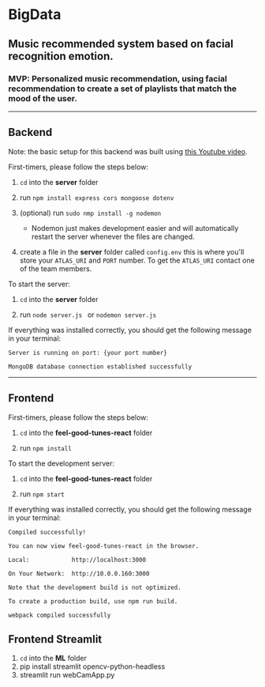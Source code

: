 # BigData

## Music recommended system based on facial recognition emotion.

### MVP: Personalized music recommendation, using facial recommendation to create a set of playlists that match the mood of the user.

----------------------------------------------------------

## Backend

Note: the basic setup for this backend was built using [this Youtube video](https://www.youtube.com/watch?v=7CqJlxBYj-M).

First-timers, please follow the steps below:

1. ```cd``` into the **server** folder

2. run ```npm install express cors mongoose dotenv``` 

3. (optional) run ```sudo nmp install -g nodemon``` 
    - Nodemon just makes development easier and will automatically restart the server whenever the files are changed.

4. create a file in the **server** folder called ```config.env``` this is where you'll store your ```ATLAS_URI``` and ```PORT``` number. To get the ```ATLAS_URI``` contact one of the team members. 

To start the server:

1. ```cd``` into the **server** folder

2. run ```node server.js ``` or ```nodemon server.js```

If everything was installed correctly, you should get the following message in your terminal:

  ```Server is running on port: {your port number}```
  
  ```MongoDB database connection established successfully```

----------------------------------------------------------

## Frontend

First-timers, please follow the steps below:

1. ```cd``` into the **feel-good-tunes-react** folder

2. run ```npm install``` 

To start the development server:

1. ```cd``` into the **feel-good-tunes-react** folder

2. run ```npm start ```

If everything was installed correctly, you should get the following message in your terminal:
  
  ```Compiled successfully!```

  ```You can now view feel-good-tunes-react in the browser.```

  ```Local:            http://localhost:3000```

  ```On Your Network:  http://10.0.0.160:3000```

  ```Note that the development build is not optimized.```
  
  ```To create a production build, use npm run build.```

  ```webpack compiled successfully```
  
  ## Frontend Streamlit
  
  1. ```cd``` into the **ML** folder
  2. pip install streamlit opencv-python-headless
  3. streamlit run webCamApp.py
  
